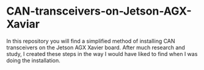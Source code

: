 # CAN-transceivers-on-Jetson-AGX-Xaviar
In this repository you will find a simplified method of installing CAN transceivers on the Jetson AGX Xavier board. After much research and study, I created these steps in the way I would have liked to find when I was doing the installation.

